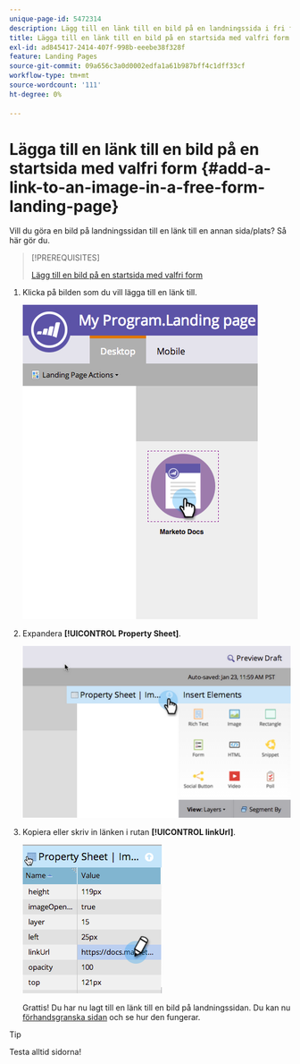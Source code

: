 ```yaml
---
unique-page-id: 5472314
description: Lägg till en länk till en bild på en landningssida i fri form - Marketo Docs - produktdokumentation
title: Lägga till en länk till en bild på en startsida med valfri form
exl-id: ad845417-2414-407f-998b-eeebe38f328f
feature: Landing Pages
source-git-commit: 09a656c3a0d0002edfa1a61b987bff4c1dff33cf
workflow-type: tm+mt
source-wordcount: '111'
ht-degree: 0%

---
```


# Lägga till en länk till en bild på en startsida med valfri form {#add-a-link-to-an-image-in-a-free-form-landing-page}

Vill du göra en bild på landningssidan till en länk till en annan sida/plats? Så här gör du.

>[!PREREQUISITES]
>
>[Lägg till en bild på en startsida med valfri form](/help/marketo/product-docs/demand-generation/landing-pages/free-form-landing-pages/add-an-image-to-a-free-form-landing-page.md)

1. Klicka på bilden som du vill lägga till en länk till.

   ![](assets/click-on-image.png)

1. Expandera **[!UICONTROL Property Sheet]**.

   ![](assets/image2015-5-21-15-3a42-3a27.png)

1. Kopiera eller skriv in länken i rutan **[!UICONTROL linkUrl]**.

   ![](assets/add-link.png)

   Grattis! Du har nu lagt till en länk till en bild på landningssidan. Du kan nu [förhandsgranska sidan](/help/marketo/product-docs/demand-generation/landing-pages/landing-page-actions/preview-a-landing-page.md) och se hur den fungerar.

>[!TIP]
>
>Testa alltid sidorna!
